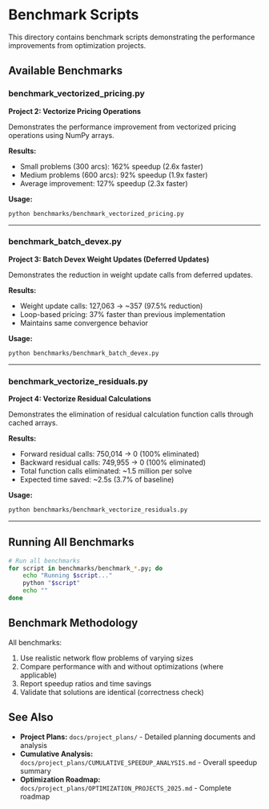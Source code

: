 # Benchmark Scripts

This directory contains benchmark scripts demonstrating the performance improvements from optimization projects.

## Available Benchmarks

### benchmark_vectorized_pricing.py
**Project 2: Vectorize Pricing Operations**

Demonstrates the performance improvement from vectorized pricing operations using NumPy arrays.

**Results:**
- Small problems (300 arcs): 162% speedup (2.6x faster)
- Medium problems (600 arcs): 92% speedup (1.9x faster)  
- Average improvement: 127% speedup (2.3x faster)

**Usage:**
```bash
python benchmarks/benchmark_vectorized_pricing.py
```

---

### benchmark_batch_devex.py
**Project 3: Batch Devex Weight Updates (Deferred Updates)**

Demonstrates the reduction in weight update calls from deferred updates.

**Results:**
- Weight update calls: 127,063 → ~357 (97.5% reduction)
- Loop-based pricing: 37% faster than previous implementation
- Maintains same convergence behavior

**Usage:**
```bash
python benchmarks/benchmark_batch_devex.py
```

---

### benchmark_vectorize_residuals.py
**Project 4: Vectorize Residual Calculations**

Demonstrates the elimination of residual calculation function calls through cached arrays.

**Results:**
- Forward residual calls: 750,014 → 0 (100% eliminated)
- Backward residual calls: 749,955 → 0 (100% eliminated)
- Total function calls eliminated: ~1.5 million per solve
- Expected time saved: ~2.5s (3.7% of baseline)

**Usage:**
```bash
python benchmarks/benchmark_vectorize_residuals.py
```

---

## Running All Benchmarks

```bash
# Run all benchmarks
for script in benchmarks/benchmark_*.py; do
    echo "Running $script..."
    python "$script"
    echo ""
done
```

## Benchmark Methodology

All benchmarks:
1. Use realistic network flow problems of varying sizes
2. Compare performance with and without optimizations (where applicable)
3. Report speedup ratios and time savings
4. Validate that solutions are identical (correctness check)

## See Also

- **Project Plans:** `docs/project_plans/` - Detailed planning documents and analysis
- **Cumulative Analysis:** `docs/project_plans/CUMULATIVE_SPEEDUP_ANALYSIS.md` - Overall speedup summary
- **Optimization Roadmap:** `docs/project_plans/OPTIMIZATION_PROJECTS_2025.md` - Complete roadmap
